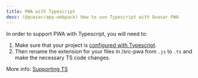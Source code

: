 ```yaml
---
title: PWA with Typescript
desc: (@quasar/app-webpack) How to use Typescript with Quasar PWA
---
```


In order to support PWA with Typescript, you will need to:

1. Make sure that your project is [configured with Typescript](/quasar-cli-webpack/supporting-ts).
1. Then rename the extension for your files in /src-pwa from `.js` to `.ts` and make the necessary TS code changes.

More info: [Supporting TS](/quasar-cli-webpack/supporting-ts)
